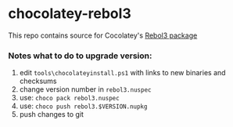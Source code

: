 # chocolatey-rebol3

This repo contains source for Cocolatey's [Rebol3 package](https://chocolatey.org/packages/rebol3/)

### Notes what to do to upgrade version:

1. edit `tools\chocolateyinstall.ps1` with links to new binaries and checksums
2. change version number in `rebol3.nuspec`
3. use: `choco pack rebol3.nuspec`
4. use: `choco push rebol3.$VERSION.nupkg`
5. push changes to git
